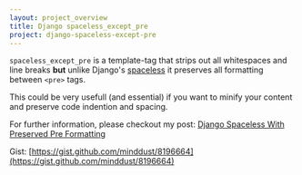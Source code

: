 ```yaml
---
layout: project_overview
title: Django spaceless_except_pre
project: django-spaceless-except-pre
---
```


`spaceless_except_pre` is a template-tag that strips out all whitespaces and line breaks **but** unlike Django's [spaceless](https://docs.djangoproject.com/en/dev/ref/templates/builtins/#spaceless) it preserves all formatting between `<pre>` tags. 

This could be very usefull (and essential) if you want to minify your content and preserve code indention and spacing. 

For further information, please checkout my post: [Django Spaceless With Preserved Pre Formatting](http://www.minddust.com/post/django-spaceless-with-preserved-pre-formatting/)

Gist: [https://gist.github.com/minddust/8196664](https://gist.github.com/minddust/8196664)
